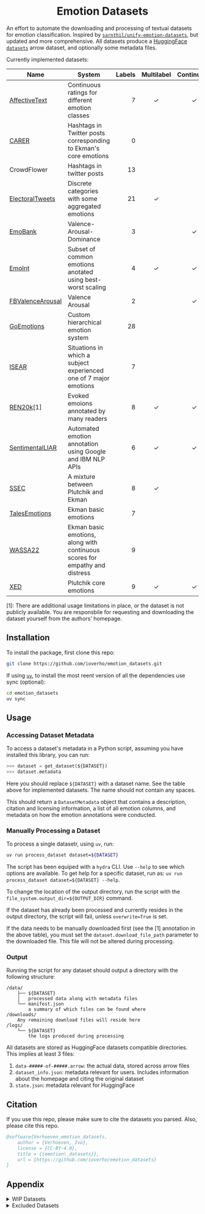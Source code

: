 <h1 align="center">Emotion Datasets
</h1>

An effort to automate the downloading and processing of textual datasets for emotion classification. Inspired by [`sarnthil/unify-emotion-datasets`](https://github.com/sarnthil/unify-emotion-datasets/tree/master), but updated and more comprehensive. All datasets produce a [HuggingFace `datasets`](https://huggingface.co/docs/datasets/en/index) arrow dataset, and optionally some metadata files.

Currently implemented datasets:

| Name                                                                                         | System                                                                           | Labels | Multilabel | Continuous | Size | Domain                                            |
| -------------------------------------------------------------------------------------------- | -------------------------------------------------------------------------------- | -----: | :--------: | :--------: | :--: | ------------------------------------------------- |
| [AffectiveText](https://web.eecs.umich.edu/~mihalcea/downloads.html#affective)               | Continuous ratings for different emotion classes                                 | 7      | ✓          | ✓          | 1.3k | News headlines                                    |
| [CARER](https://github.com/dair-ai/emotion_dataset)                                          | Hashtags in Twitter posts corresponding to Ekman's core emotions                 | 0      |            |            | 20k  | Twitter posts                                     |
| CrowdFlower                                                                                  | Hashtags in twitter posts                                                        | 13     |            |            | 40k  | Twitter posts                                     |
| [ElectoralTweets](http://saifmohammad.com/WebPages/SentimentEmotionLabeledData.html)         | Discrete categories with some aggregated emotions                                | 21     | ✓          |            | 1.1k | Twitter posts                                     |
| [EmoBank](https://github.com/JULIELab/EmoBank/tree/master)                                   | Valence-Arousal-Dominance                                                        | 3      |            | ✓          | 10k  | Varied                                            |
| [EmoInt](http://saifmohammad.com/WebPages/EmotionIntensity-SharedTask.html)                  | Subset of common emotions anotated using best-worst scaling                      | 4      | ✓          | ✓          | 6.9k | Twitter posts                                     |
| [FBValenceArousal](https://github.com/wwbp/additional_data_sets/tree/master/valence_arousal) | Valence Arousal                                                                  | 2      |            | ✓          | 2.9k | Facebook posts                                    |
| [GoEmotions](https://github.com/google-research/google-research/tree/master/goemotions)      | Custom hierarchical emotion system                                               | 28     |            |            | 58k  | Reddit posts                                      |
| [ISEAR](https://www.unige.ch/cisa/research/materials-and-online-research/research-material/) | Situations in which a subject experienced one of 7 major emotions                | 7      |            |            | 7.6k | Situation descriptions                            |
| [REN20k](https://dcs.uoc.ac.in/cida/resources/ren-20k.html)[1]                               | Evoked emoions annotated by many readers                                         | 8      | ✓          | ✓          | 20k  | News articles                                     |
| [SentimentalLIAR](https://github.com/UNHSAILLab/SentimentalLIAR)                             | Automated emotion annotation using Google and IBM NLP APIs                       | 6      | ✓          | ✓          | 13k  | Short snippets from politicians and famous people |
| [SSEC](https://www.romanklinger.de/ssec/)                                                    | A mixture between Plutchik and Ekman                                             | 8      | ✓          |            | 4.8k | Twitter posts                                     |
| [TalesEmotions](http://people.rc.rit.edu/~coagla/affectdata/index.html)                      | Ekman basic emotions                                                             | 7      |            |            | 15k  | Fairy tales                                       |
| [WASSA22](https://codalab.lisn.upsaclay.fr/competitions/834#learn_the_details-overview)      | Ekman basic emotions, along with continuous scores for empathy and distress |        9 |              |              |  2.1k  | Essays                                            |
| [XED](https://github.com/Helsinki-NLP/XED/tree/master)                                       | Plutchik core emotions                                                           | 9      | ✓          | ✓          | 27k  | Subtitles                                         |

[1]: There are additional usage limitations in place, or the dataset is not publicly available. You are responsbile for requesting and downloading the dataset yourself from the authors' homepage.

## Installation

To install the package, first clone this repo:
```sh
git clone https://github.com/ioverho/emotion_datasets.git
```

If using [`uv`](https://docs.astral.sh/uv/), to install the most reent version of all the dependencies use sync (optional):
```sh
cd emotion_datasets
uv sync
```

## Usage

<!-- ### Processing All Datasets Using Default Parameters

To simply use the default parameters, simply run the `get_all_datasets.sh` script. -->

### Accessing Dataset Metadata

To access a dataset's metadata in a Python script, assuming you have installed this library, you can run:
```python
>>> dataset = get_dataset(${DATASET})
>>> dataset.metadata
```

Here you should replace `${DATASET}` with a dataset name. See the table above for implemented datasets. The name should not contain any spaces.

This should return a `DatasetMetadata` object that contains a description, citation and licensing information, a list of all emotion columns, and metadata on how the emotion annotations were conducted.

### Manually Processing a Dataset

To process a single datasetr, using `uv`, run:
```sh
uv run process_dataset dataset=${DATASET}
```

The script has been equiped with a `hydra` CLI. Use `--help` to see which options are available. To get help for a specific dataset, run as: `uv run process_dataset dataset=${DATASET} --help`.

To change the location of the output directory, run the script with the `file_system.output_dir=${OUTPUT_DIR}` command.

If the dataset has already been processed and currently resides in the output directory, the script will fail, unless `overwrite=True` is set.

If the data needs to be manually downloaded first (see the [1] annotation in the above table), you must set the `dataset.download_file_path` parameter to the downloaded file. This file will not be altered during processing.

### Output

Running the script for any dataset should output a directory with the following structure:
```
/data/
    ├── ${DATASET}
    │   processed data along with metadata files
    └── manifest.json
        a summary of which files can be found where
/downloads/
    Any remaining download files will reside here
/logs/
    └── ${DATASET}
        the logs produced during processing
```

All datasets are stored as HuggingFace datasets compatible directories. This implies at least 3 files:
1. `data-#####-of-#####.arrow`: the actual data, stored across arrow files
2. `dataset_info.json`: metadata relevant for users. Includes information about the homepage and citing the original dataset
3. `state.json`: metadata relevant for HuggingFace

## Citation

If you use this repo, please make sure to cite the datasets you parsed. Also, please cite this repo.

```bibtex
@software{Verhoeven_emotion_datasets,
    author = {Verhoeven, Ivo},
    license = {CC-BY-4.0},
    title = {{emotion\_datasets}},
    url = {https://github.com/ioverho/emotion_datasets}
}
```

## Appendix

<details>
<summary>WIP Datasets</summary>

| Name                                                                                                                                   | Description                            |
| -------------------------------------------------------------------------------------------------------------------------------------- | -------------------------------------- |
| [SemEval-2018 Task 1: Affect in Tweets](https://competitions.codalab.org/competitions/17751)                                           | Continuation of EmoInt                 |
| [VENT](https://zenodo.org/records/2537982)                                                                                             | Huge tweets dataset with many emotions |
| dailydialog                                                                                                                            |                                        |
| emotion-cause                                                                                                                          |                                        |
| emotiondata-aman                                                                                                                       |                                        |
| [TEC](https://socialmediaie.github.io/MetaCorpus/#:~:text=Hashtag%20Emotion%20Corpus%20(aka%20Twitter%20Emotion%20Corpus,%20or%20TEC)) |                                        |
| [SMILE Twitter Emotion](https://socialmediaie.github.io/MetaCorpus/#:~:text=SMILE%20Twitter%20Emotion)                                 |                                        |
| [Hurricane](https://github.com/shreydesai/hurricane)                                                                                   |                                        |
| [USvsThem](https://github.com/LittlePea13/UsVsThem?tab=readme-ov-file)                                                                 |                                        |
| [IMS Datasets](https://www.ims.uni-stuttgart.de/forschung/ressourcen/korpora/emotion/)                                                 |                                        |
|                                                                                                                                        |                                        |


### Notes

1. Both CARER and Crowdflower will need to be edited to match the same dataset schema
2. ~~Check for multilabel instaces in ElectoralTweets~~
3. Some method for seeing samples from each dataset
4. Some script for quickly generating a `.bib` file from all the downloaded datasets

</details>

<details>
<summary>Excluded Datasets</summary>

| Name                                                                                     | Exclusion Reason                                |
| ---------------------------------------------------------------------------------------- | ----------------------------------------------- |
| [SemEval-2019 Task 3: EmoContext](https://competitions.codalab.org/competitions/19790)   | Emotion spread out over long context            |
| [Grounded Emotion](https://web.eecs.umich.edu/~mihalcea/downloads.html#GroundedEmotions) | SoTA classifiers cannot beat random performance |

</details>
